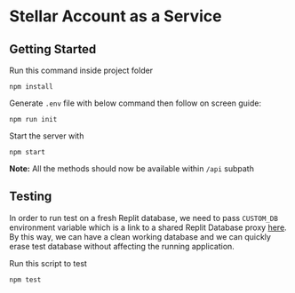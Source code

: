 # Stellar Account as a Service

## Getting Started
Run this command inside project folder
```
npm install
```
Generate `.env` file with below command then follow on screen guide:
```
npm run init
```

Start the server with
```
npm start
```

**Note:** All the methods should now be available within `/api` subpath

## Testing
In order to run test on a fresh Replit database, we need to pass `CUSTOM_DB` environment variable which is a link to a shared Replit Database proxy [here](https://replit.com/@util/Replit-Database-proxy). By this way, we can have a clean working database and we can quickly erase test database without affecting the running application.

Run this script to test
```
npm test
```